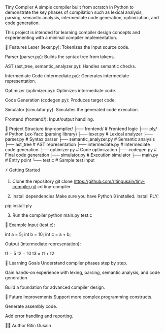 Tiny Compiler
A simple compiler built from scratch in Python to demonstrate the key phases of compilation such as lexical analysis, parsing, semantic analysis, intermediate code generation, optimization, and code generation.

This project is intended for learning compiler design concepts and experimenting with a minimal compiler implementation.

🚀 Features
Lexer (lexer.py): Tokenizes the input source code.

Parser (parser.py): Builds the syntax tree from tokens.

AST (ast_tree, semantic_analyzer.py): Handles semantic checks.

Intermediate Code (intermediate.py): Generates intermediate representation.

Optimizer (optimizer.py): Optimizes intermediate code.

Code Generation (codegen.py): Produces target code.

Simulator (simulator.py): Simulates the generated code execution.

Frontend (frontend/): Input/output handling.

📂 Project Structure
tiny-compiler/
├── frontend/ # Frontend logic
├── ply/ # Python Lex-Yacc (parsing library)
├── lexer.py # Lexical analyzer
├── parser.py # Syntax parser
├── semantic_analyzer.py # Semantic analysis
├── ast_tree # AST representation
├── intermediate.py # Intermediate code generation
├── optimizer.py # Code optimization
├── codegen.py # Final code generation
├── simulator.py # Execution simulator
├── main.py # Entry point
└── test.c # Sample test input

⚡ Getting Started
1. Clone the repository
git clone https://github.com/ritingusain/tiny-compiler.git
cd tiny-compiler

2. Install dependencies
Make sure you have Python 3 installed. Install PLY:

pip install ply

3. Run the compiler
python main.py test.c

🧪 Example
Input (test.c):

int a = 5;
int b = 10;
int c = a + b;

Output (intermediate representation):

t1 = 5
t2 = 10
t3 = t1 + t2

📖 Learning Goals
Understand compiler phases step by step.

Gain hands-on experience with lexing, parsing, semantic analysis, and code generation.

Build a foundation for advanced compiler design.

📌 Future Improvements
Support more complex programming constructs.

Generate assembly code.

Add error handling and reporting.

👨‍💻 Author
Ritin Gusain
